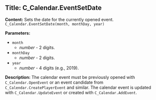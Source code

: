 ## Title: C_Calendar.EventSetDate

**Content:**
Sets the date for the currently opened event.
`C_Calendar.EventSetDate(month, monthDay, year)`

**Parameters:**
- `month`
  - *number* - 2 digits.
- `monthDay`
  - *number* - 2 digits.
- `year`
  - *number* - 4 digits (e.g., 2019).

**Description:**
The calendar event must be previously opened with `C_Calendar.OpenEvent` or an event candidate from `C_Calendar.CreatePlayerEvent` and similar.
The calendar event is updated with `C_Calendar.UpdateEvent` or created with `C_Calendar.AddEvent`.